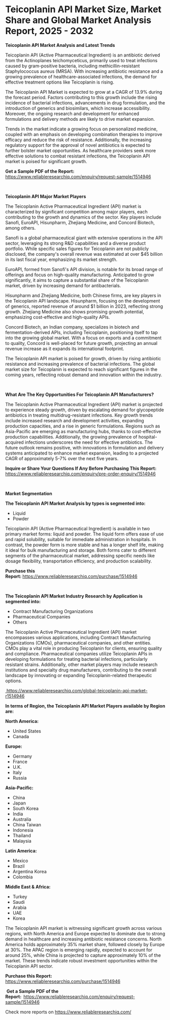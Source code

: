 <p><h1>Teicoplanin API Market Size, Market Share and Global Market Analysis Report, 2025 - 2032</h1></p><p><strong>Teicoplanin API Market Analysis and Latest Trends</strong></p>
<p><p>Teicoplanin API (Active Pharmaceutical Ingredient) is an antibiotic derived from the Actinoplanes teichomyceticus, primarily used to treat infections caused by gram-positive bacteria, including methicillin-resistant Staphylococcus aureus (MRSA). With increasing antibiotic resistance and a growing prevalence of healthcare-associated infections, the demand for effective treatment options like Teicoplanin is rising. </p><p>The Teicoplanin API Market is expected to grow at a CAGR of 13.9% during the forecast period. Factors contributing to this growth include the rising incidence of bacterial infections, advancements in drug formulation, and the introduction of generics and biosimilars, which increase accessibility. Moreover, the ongoing research and development for enhanced formulations and delivery methods are likely to drive market expansion. </p><p>Trends in the market indicate a growing focus on personalized medicine, coupled with an emphasis on developing combination therapies to improve efficacy and reduce the risk of resistance. Additionally, the increasing regulatory support for the approval of novel antibiotics is expected to further bolster market opportunities. As healthcare providers seek more effective solutions to combat resistant infections, the Teicoplanin API market is poised for significant growth.</p></p>
<p><strong>Get a Sample PDF of the Report:&nbsp;</strong> <a href="https://www.reliableresearchiq.com/enquiry/request-sample/1514946?utm_campaign=123&utm_medium=2&utm_source=Github&utm_content=ia&utm_term=18012025&utm_id=teicoplanin-api">https://www.reliableresearchiq.com/enquiry/request-sample/1514946</a></p>
<p>&nbsp;</p>
<p><strong>Teicoplanin API Major Market Players</strong></p>
<p><p>The Teicoplanin Active Pharmaceutical Ingredient (API) market is characterized by significant competition among major players, each contributing to the growth and dynamics of the sector. Key players include Sanofi, EuroAPI, Hisunpharm, Zhejiang Medicine, and Concord Biotech, among others.</p><p>Sanofi is a global pharmaceutical giant with extensive operations in the API sector, leveraging its strong R&D capabilities and a diverse product portfolio. While specific sales figures for Teicoplanin are not publicly disclosed, the company's overall revenue was estimated at over $45 billion in its last fiscal year, emphasizing its market strength.</p><p>EuroAPI, formed from Sanofi's API division, is notable for its broad range of offerings and focus on high-quality manufacturing. Anticipated to grow significantly, it aims to capture a substantial share of the Teicoplanin market, driven by increasing demand for antibacterials.</p><p>Hisunpharm and Zhejiang Medicine, both Chinese firms, are key players in the Teicoplanin API landscape. Hisunpharm, focusing on the development of generics, reported revenue of around $1 billion in 2023, reflecting strong growth. Zhejiang Medicine also shows promising growth potential, emphasizing cost-effective and high-quality APIs.</p><p>Concord Biotech, an Indian company, specializes in biotech and fermentation-derived APIs, including Teicoplanin, positioning itself to tap into the growing global market. With a focus on exports and a commitment to quality, Concord is well-placed for future growth, projecting an annual revenue increase as it expands its international footprint.</p><p>The Teicoplanin API market is poised for growth, driven by rising antibiotic resistance and increasing prevalence of bacterial infections. The global market size for Teicoplanin is expected to reach significant figures in the coming years, reflecting robust demand and innovation within the industry.</p></p>
<p>&nbsp;</p>
<p><strong>What Are The Key Opportunities For Teicoplanin API Manufacturers?</strong></p>
<p><p>The Teicoplanin Active Pharmaceutical Ingredient (API) market is projected to experience steady growth, driven by escalating demand for glycopeptide antibiotics in treating multidrug-resistant infections. Key growth trends include increased research and development activities, expanding production capacities, and a rise in generic formulations. Regions such as Asia-Pacific are emerging as manufacturing hubs, thanks to cost-effective production capabilities. Additionally, the growing prevalence of hospital-acquired infections underscores the need for effective antibiotics. The future outlook remains positive, with innovations in formulation and delivery systems anticipated to enhance market expansion, leading to a projected CAGR of approximately 5-7% over the next five years.</p></p>
<p><strong>Inquire or Share Your Questions If Any Before Purchasing This Report:</strong> <a href="https://www.reliableresearchiq.com/enquiry/pre-order-enquiry/1514946?utm_campaign=123&utm_medium=2&utm_source=Github&utm_content=ia&utm_term=18012025&utm_id=teicoplanin-api">https://www.reliableresearchiq.com/enquiry/pre-order-enquiry/1514946</a></p>
<p>&nbsp;</p>
<p><strong>Market Segmentation</strong></p>
<p><strong>The Teicoplanin API Market Analysis by types is segmented into:</strong></p>
<p><ul><li>Liquid</li><li>Powder</li></ul></p>
<p><p>Teicoplanin API (Active Pharmaceutical Ingredient) is available in two primary market forms: liquid and powder. The liquid form offers ease of use and rapid solubility, suitable for immediate administration in hospitals. In contrast, the powder form is more stable and has a longer shelf life, making it ideal for bulk manufacturing and storage. Both forms cater to different segments of the pharmaceutical market, addressing specific needs like dosage flexibility, transportation efficiency, and production scalability.</p></p>
<p><strong>Purchase this Report:&nbsp;</strong><a href="https://www.reliableresearchiq.com/purchase/1514946?utm_campaign=123&utm_medium=2&utm_source=Github&utm_content=ia&utm_term=18012025&utm_id=teicoplanin-api">https://www.reliableresearchiq.com/purchase/1514946</a></p>
<p>&nbsp;</p>
<p><strong>The Teicoplanin API Market Industry Research by Application is segmented into:</strong></p>
<p><ul><li>Contract Manufacturing Organizations</li><li>Pharmaceutical Companies</li><li>Others</li></ul></p>
<p><p>The Teicoplanin Active Pharmaceutical Ingredient (API) market encompasses various applications, including Contract Manufacturing Organizations (CMOs), pharmaceutical companies, and other entities. CMOs play a vital role in producing Teicoplanin for clients, ensuring quality and compliance. Pharmaceutical companies utilize Teicoplanin APIs in developing formulations for treating bacterial infections, particularly resistant strains. Additionally, other market players may include research institutions and specialty drug manufacturers, contributing to the overall landscape by innovating or expanding Teicoplanin-related therapeutic options.</p></p>
<p><a href="https://www.reliableresearchiq.com/global-teicoplanin-api-market-r1514946?utm_campaign=123&utm_medium=2&utm_source=Github&utm_content=ia&utm_term=18012025&utm_id=teicoplanin-api">&nbsp;https://www.reliableresearchiq.com/global-teicoplanin-api-market-r1514946</a></p>
<p><strong>In terms of Region, the Teicoplanin API Market Players available by Region are:</strong></p>
<p>
    <p> <strong> North America: </strong>
        <ul>
            <li>United States</li>
            <li>Canada</li>
        </ul>
        </p> 
    <p> <strong> Europe: </strong>
        <ul>
            <li>Germany</li>
            <li>France</li>
            <li>U.K.</li>
            <li>Italy</li>
            <li>Russia</li>
        </ul>
        </p> 
    <p> <strong> Asia-Pacific: </strong>
        <ul>
            <li>China</li>
            <li>Japan</li>
            <li>South Korea</li>
            <li>India</li>
            <li>Australia</li>
            <li>China Taiwan</li>
            <li>Indonesia</li>
            <li>Thailand</li>
            <li>Malaysia</li>
        </ul>
        </p> 
    <p> <strong> Latin America: </strong>
        <ul>
            <li>Mexico</li>
            <li>Brazil</li>
            <li>Argentina Korea</li>
            <li>Colombia</li>
        </ul>
        </p> 
    <p> <strong> Middle East & Africa: </strong>
        <ul>
            <li>Turkey</li>
            <li>Saudi</li>
            <li>Arabia</li>
            <li>UAE</li>
            <li>Korea</li>
        </ul>
    </p>
    </p>
<p><p>The Teicoplanin API market is witnessing significant growth across various regions, with North America and Europe expected to dominate due to strong demand in healthcare and increasing antibiotic resistance concerns. North America holds approximately 35% market share, followed closely by Europe at 30%. The APAC region is emerging rapidly, expected to account for around 25%, while China is projected to capture approximately 10% of the market. These trends indicate robust investment opportunities within the Teicoplanin API sector.</p></p>
<p><strong>Purchase this Report: </strong><a href="https://www.reliableresearchiq.com/purchase/1514946?utm_campaign=123&utm_medium=2&utm_source=Github&utm_content=ia&utm_term=18012025&utm_id=teicoplanin-api">https://www.reliableresearchiq.com/purchase/1514946</a></p>
<p>&nbsp;<strong>Get a Sample PDF of the Report:&nbsp;&nbsp;</strong><a href="https://www.reliableresearchiq.com/enquiry/request-sample/1514946?utm_campaign=123&utm_medium=2&utm_source=Github&utm_content=ia&utm_term=18012025&utm_id=teicoplanin-api">https://www.reliableresearchiq.com/enquiry/request-sample/1514946</a></p>
<p><strong></strong></p>
<p>Check more reports on <a href="https://www.reliableresearchiq.com/?utm_campaign=123&utm_medium=2&utm_source=Github&utm_content=ia&utm_term=18012025&utm_id=teicoplanin-api">https://www.reliableresearchiq.com/</a></p>